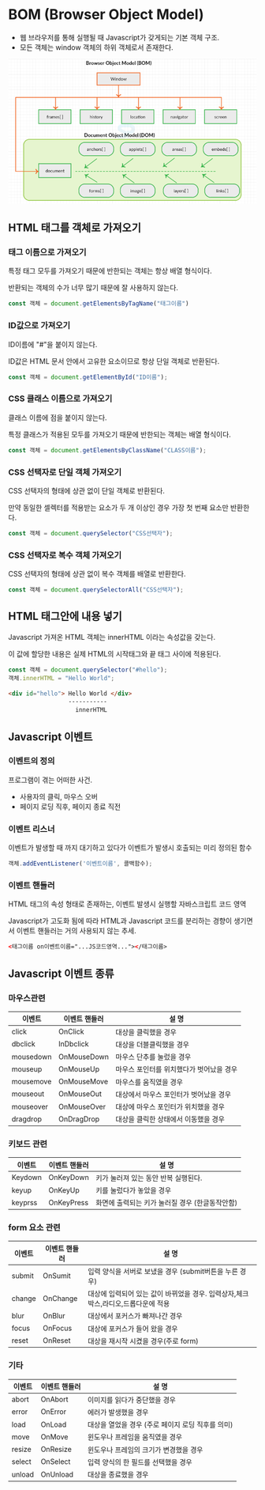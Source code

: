 # BOM (Browser Object Model)

- 웹 브라우저를 통해 실행될 때 Javascript가 갖게되는 기본 객체 구조.
- 모든 객체는 window 객체의 하위 객체로서 존재한다.

![bom](../_res/bom.png)

## HTML 태그를 객체로 가져오기

### 태그 이름으로 가져오기

특정 태그 모두를 가져오기 때문에 반한되는 객체는 항상 배열 형식이다.

반환되는 객체의 수가 너무 많기 때문에 잘 사용하지 않는다.

```js
const 객체 = document.getElementsByTagName("태그이름")
```

### ID값으로 가져오기

ID이름에 "#"을 붙이지 않는다.

ID값은 HTML 문서 안에서 고유한 요소이므로 항상 단일 객체로 반환된다.

```js
const 객체 = document.getElementById("ID이름");
```

### CSS 클래스 이름으로 가져오기

클래스 이름에 점을 붙이지 않는다.

특정 클래스가 적용된 모두를 가져오기 때문에 반한되는 객체는 배열 형식이다.

```js
const 객체 = document.getElementsByClassName("CLASS이름");
```

### CSS 선택자로 단일 객체 가져오기

CSS 선택자의 형태에 상관 없이 단일 객체로 반환된다.

만약 동일한 셀렉터를 적용받는 요소가 두 개 이상인 경우 가장 첫 번째 요소만 반환한다.

```js
const 객체 = document.querySelector("CSS선택자");
```

### CSS 선택자로 복수 객체 가져오기

CSS 선택자의 형태에 상관 없이 복수 객체를 배열로 반환한다.

```js
const 객체 = document.querySelectorAll("CSS선택자");
```

## HTML 태그안에 내용 넣기

Javascript 가져온 HTML 객체는 innerHTML 이라는 속성값을 갖는다.

이 값에 할당한 내용은 실제 HTML의 시작태그와 끝 태그 사이에 적용된다.

```js
const 객체 = document.querySelector("#hello");
객체.innerHTML = "Hello World";
```

```html
<div id="hello"> Hello World </div>
                 -----------
                   innerHTML
```



## Javascript 이벤트

### 이벤트의 정의

프로그램이 겪는 어떠한 사건.

- 사용자의 클릭, 마우스 오버
- 페이지 로딩 직후, 페이지 종료 직전

### 이벤트 리스너

이벤트가 발생할 때 까지 대기하고 있다가 이벤트가 발생시 호출되는 미리 정의된 함수

```js
객체.addEventListener('이벤트이름', 콜백함수);
```

### 이벤트 핸들러

HTML 태그의 속성 형태로 존재하는, 이벤트 발생시 실행할 자바스크립트 코드 영역

Javascript가 고도화 됨에 따라 HTML과 Javascript 코드를 분리하는 경향이 생기면서 이벤트 핸들러는 거의 사용되지 않는 추세.

```html
<태그이름 on이벤트이름="...JS코드영역..."></태그이름>
```

## Javascript 이벤트 종류

### 마우스관련

| 이벤트    | 이벤트 핸들러 | 설 명                                    |
| --------- | ------------- | ---------------------------------------- |
| click     | OnClick       | 대상을 클릭했을 경우                     |
| dbclick   | InDbclick     | 대상을 더블클릭했을 경우                 |
| mousedown | OnMouseDown   | 마우스 단추를 눌렀을 경우                |
| mouseup   | OnMouseUp     | 마우스 포인터를 위치했다가 벗어났을 경우 |
| mousemove | OnMouseMove   | 마우스를 움직였을 경우                   |
| mouseout  | OnMouseOut    | 대상에서 마우스 포인터가 벗어났을 경우   |
| mouseover | OnMouseOver   | 대상에 마우스 포인터가 위치했을 경우     |
| dragdrop  | OnDragDrop    | 대상을 클릭한 상태에서 이동했을 경우     |

### 키보드 관련

| 이벤트  | 이벤트 핸들러 | 설 명                                           |
| ------- | ------------- | ----------------------------------------------- |
| Keydown | OnKeyDown     | 키가 눌러져 있는 동안 반복 실행된다.            |
| keyup   | OnKeyUp       | 키를 눌렀다가 놓았을 경우                       |
| keyprss | OnKeyPress    | 화면에 출력되는 키가 눌러질 경우 (한글동작안함) |

### form 요소 관련

| 이벤트 | 이벤트 핸들러 | 설 명                                                                             |
| ------ | ------------- | --------------------------------------------------------------------------------- |
| submit | OnSumit       | 입력 양식을 서버로 보냈을 경우 (submit버튼을 누른 경우)                           |
| change | OnChange      | 대상에 입력되어 있는 값이 바뀌었을 경우. 입력상자,체크박스,라디오,드롭다운에 적용 |
| blur   | OnBlur        | 대상에서 포커스가 빠져나간 경우                                                   |
| focus  | OnFocus       | 대상에 포커스가 들어 왔을 경우                                                    |
| reset  | OnReset       | 대상을 재시작 시켰을 경우(주로 form)                                              |


### 기타

| 이벤트 | 이벤트 핸들러 | 설 명                                             |
| ------ | ------------- | ------------------------------------------------- |
| abort  | OnAbort       | 이미지를 읽다가 중단했을 경우                     |
| error  | OnError       | 에러가 발생했을 경우                              |
| load   | OnLoad        | 대상을 열었을 경우 (주로 페이지 로딩 직후를 의미) |
| move   | OnMove        | 윈도우나 프레임을 움직였을 경우                   |
| resize | OnResize      | 윈도우나 프레임의 크기가 변경했을 경우            |
| select | OnSelect      | 입력 양식의 한 필드를 선택했을 경우               |
| unload | OnUnload      | 대상을 종료했을 경우                              |